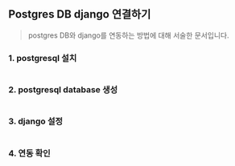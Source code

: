 ## Postgres DB django 연결하기

> postgres DB와 django를 연동하는 방법에 대해 서술한 문서입니다. 

### 1. postgresql 설치

```
```



### 2.  postgresql database 생성

```
```



### 3. django 설정

```
```



### 4. 연동 확인

```
```

